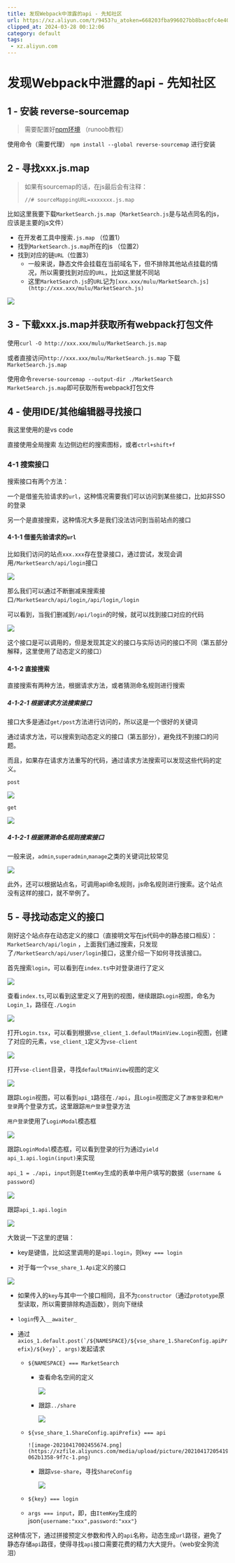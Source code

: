 ```yaml
---
title: 发现Webpack中泄露的api - 先知社区
url: https://xz.aliyun.com/t/9453?u_atoken=668203fba996027bb8bac0fc4e40b89d&u_asession=01OlkognruehaqAxjW_aXsW9fv27XPryvpVzBEnDNn7W-wY2j4WkMWQ2q2t14RTGKmdlmHJsN3PcAI060GRB4YZGyPlBJUEqctiaTooWaXr7I&u_asig=05vF4wabVJwBU0xI2oZn8lp5XsL2wKQPoHN9nPNcip30xqsVeFNP3NLYSzHm-HEJQgRzmIIWwnDOIJkYLaeU0q0M6efCMLXYxQh8zv6WRavWdft0919QotcODObTBA--kiuCsfIGcB0s7ojuJ_WHxuIzadoMAwbb54wS56pxT54b9g2QMxYs6lyXb1lFWKql563U2zjz47JbXTLEg-K5HOVkZNQ-PZrScrF4S1G-JLOObHf2iHrZUfuA9hHOrh0zge5U6TlJMQA6vvsqGcHyfTNDx5zLuqaM4EdBOdlMd925p6gx6UxFgdF3ARCQ86jS_u_XR5hatHQVh06VuUZ-D1wA&u_aref=im5r1kPoTmbYWEGZoAL%2FomQZ9ww%3D
clipped_at: 2024-03-28 00:12:06
category: default
tags: 
 - xz.aliyun.com
---
```



# 发现Webpack中泄露的api - 先知社区

## 1 - 安装 reverse-sourcemap

> 需要配置好[npm环境](https://www.runoob.com/nodejs/nodejs-npm.html) （runoob教程）

使用命令（需要代理） `npm install --global reverse-sourcemap` 进行安装

## 2 - 寻找xxx.js.map

> 如果有sourcemap的话，在js最后会有注释：
> 
> `//# sourceMappingURL=xxxxxxx.js.map`

比如这里我要下载`MarketSearch.js.map`（`MarketSearch.js`是与站点同名的js，应该是主要的js文件）

-   在开发者工具中搜索`.js.map` （位置1）
-   找到`MarketSearch.js.map`所在的js （位置2）
-   找到对应的链`URL`（位置3）
    -   一般来说，静态文件会挂载在当前域名下，但不排除其他站点挂载的情况，所以需要找到对应的`URL`，比如这里就不同站
    -   这里`MarketSearch.js`的`URL`记为`[xxx.xxx/mulu/MarketSearch.js](http://xxx.xxx/mulu/MarketSearch.js)`

[![](assets/1711555926-4464dd66f38a4fa4532f32302a8a0e6f.png)](https://xzfile.aliyuncs.com/media/upload/picture/20210417205047-8817bf70-9f7b-1.png)

## 3 - 下载xxx.js.map并获取所有webpack打包文件

使用`curl -O http://xxx.xxx/mulu/MarketSearch.js.map`

或者直接访问`http://xxx.xxx/mulu/MarketSearch.js.map` 下载`MarketSearch.js.map`

使用命令`reverse-sourcemap --output-dir ./MarketSearch MarketSearch.js.map`即可获取所有webpack打包文件

## 4 - 使用IDE/其他编辑器寻找接口

我这里使用的是vs code

直接使用全局搜索 左边侧边栏的搜索图标，或者`ctrl+shift+f`

### 4-1 搜索接口

搜索接口有两个方法：

一个是借鉴先验请求的`url`，这种情况需要我们可以访问到某些接口，比如非SSO的登录

另一个是直接搜索，这种情况大多是我们没法访问到当前站点的接口

#### 4-1-1 借鉴先验请求的`url`

比如我们访问的站点`xxx.xxx`存在登录接口，通过尝试，发现会调用`/MarketSearch/api/login`接口

[![](assets/1711555926-c9b6f816be95a630e370fc34bafb1ddf.png)](https://xzfile.aliyuncs.com/media/upload/picture/20210417205104-92065974-9f7b-1.png)

那么我们可以通过不断删减来搜索接口`/MarketSearch/api/login`,`/api/login`,`/login`

可以看到，当我们删减到`/api/login`的时候，就可以找到接口对应的代码

[![](assets/1711555926-5a6f8ac768f5be23b6026e147fb3470a.png)](https://xzfile.aliyuncs.com/media/upload/picture/20210417205115-984fc540-9f7b-1.png)

这个接口是可以调用的，但是发现其定义的接口与实际访问的接口不同（第五部分解释，这里使用了动态定义的接口）

#### 4-1-2 直接搜索

直接搜索有两种方法，根据请求方法，或者猜测命名规则进行搜索

##### 4-1-2-1 根据请求方法搜索接口

接口大多是通过`get/post`方法进行访问的，所以这是一个很好的关键词

通过请求方法，可以搜索到动态定义的接口（第五部分），避免找不到接口的问题。

而且，如果存在请求方法重写的代码，通过请求方法搜索可以发现这些代码的定义。

`post`

[![](assets/1711555926-9dc7f647adb9a68b63b98acc690e6247.png)](https://xzfile.aliyuncs.com/media/upload/picture/20210417205130-a140f232-9f7b-1.png)

`get`

[![](assets/1711555926-28e1b5db9a3cb9211b9d9fee5c6bc23a.png)](https://xzfile.aliyuncs.com/media/upload/picture/20210417205139-a72899a2-9f7b-1.png)

##### 4-1-2-1 根据猜测命名规则搜索接口

一般来说，`admin`,`superadmin`,`manage`之类的关键词比较常见

[![](assets/1711555926-220e4a3c9aabcd174197c2798be71376.png)](https://xzfile.aliyuncs.com/media/upload/picture/20210417205149-ad03110e-9f7b-1.png)

此外，还可以根据站点名，可调用api命名规则，js命名规则进行搜索。这个站点没有这样的接口，就不举例了。

## 5 - 寻找动态定义的接口

刚好这个站点存在动态定义的接口（直接明文写在js代码中的静态接口相反）：`MarketSearch/api/login` ，上面我们通过搜索，只发现了`/MarketSearch/api/user/login`接口，这里介绍一下如何寻找该接口。

首先搜索`login`，可以看到在`index.ts`中对登录进行了定义

[![](assets/1711555926-3629a5370eb3637a6e24a57885b080e6.png)](https://xzfile.aliyuncs.com/media/upload/picture/20210417205206-b70e7ecc-9f7b-1.png)

查看`index.ts`,可以看到这里定义了用到的视图，继续跟踪`Login`视图，命名为`Login_1`，路径在`./Login`

[![](assets/1711555926-cd914c86d0dad17536bd0135fffc35b5.png)](https://xzfile.aliyuncs.com/media/upload/picture/20210417205214-bbba8c04-9f7b-1.png)

打开`Login.tsx`，可以看到根据`vse_client_1.defaultMainView.Login`视图，创建了对应的元素，`vse_client_1`定义为`vse-client`

[![](assets/1711555926-ef7420e09084515724e352359129bd24.png)](https://xzfile.aliyuncs.com/media/upload/picture/20210417205222-c055bb1c-9f7b-1.png)

打开`vse-client`目录，寻找`defaultMainView`视图的定义

[![](assets/1711555926-a6cb4d552524416c2b47c33c8a41d040.png)](https://xzfile.aliyuncs.com/media/upload/picture/20210417205228-c411d9ac-9f7b-1.png)

跟踪`Login`视图，可以看到`api_1`路径在`./api`，且`Login`视图定义了`游客登录`和`用户登录`两个登录方式，这里跟踪`用户登录`登录方法

`用户登录`使用了`LoginModal`模态框

[![](assets/1711555926-e9964a24fcb06fca5bf017ab0b154af6.png)](https://xzfile.aliyuncs.com/media/upload/picture/20210417205241-cbc8f388-9f7b-1.png)

跟踪`LoginModal`模态框，可以看到登录的行为通过`yield api_1.api.login(input)`来实现

`api_1 = ./api`，`input`则是`ItemKey`生成的表单中用户填写的数据（`username & password`）

[![](assets/1711555926-04316daf91ddf1de5756aaa20516bc45.png)](https://xzfile.aliyuncs.com/media/upload/picture/20210417205251-d1f672bc-9f7b-1.png)

跟踪`api_1.api.login`

[![](assets/1711555926-042cfabf566f9c39da95666ec7b38792.png)](https://xzfile.aliyuncs.com/media/upload/picture/20210417205259-d6d0f12c-9f7b-1.png)

大致说一下这里的逻辑：

-   key是键值，比如这里调用的是`api.login`，则`key === login`
    
-   对于每一个`vse_share_1.Api`定义的接口
    

[![](assets/1711555926-d37b97fc9bab649f184841dbc1ec763a.png)](https://xzfile.aliyuncs.com/media/upload/picture/20210417205331-e9642606-9f7b-1.png)

-   如果传入的`key`与其中一个接口相同，且不为`constructor`（通过`prototype`原型读取，所以需要排除构造函数），则向下继续
    
-   `login`传入`__awaiter_`
    
-   通过``axios_1.default.post(`/${NAMESPACE}/${vse_share_1.ShareConfig.apiPrefix}/${key}`, args)``发起请求
    
    -   `${NAMESPACE} === MarketSearch`
        
        -   查看命名空间的定义
            
            [![](assets/1711555926-9506591d60e571f43762eaadd0feff8a.png)](https://xzfile.aliyuncs.com/media/upload/picture/20210417205344-f19ef7ba-9f7b-1.png)
            
        -   跟踪`../share`
            
            [![](assets/1711555926-896b00614535868444ff3713be7d87f2.png)](https://xzfile.aliyuncs.com/media/upload/picture/20210417205405-fdbba37c-9f7b-1.png)
            
    -   `${vse_share_1.ShareConfig.apiPrefix} === api`
        
        ```plain
        ![image-20210417002455674.png](https://xzfile.aliyuncs.com/media/upload/picture/20210417205419-062b1358-9f7c-1.png)
        ```
        
        -   跟踪`vse-share`，寻找`ShareConfig`
            
            [![](assets/1711555926-50775c9e2929087b725ee53dace7b561.png)](https://xzfile.aliyuncs.com/media/upload/picture/20210417205428-0bd0c726-9f7c-1.png)
            
    -   `${key} === login`
        
    -   `args === input`，即，由`ItemKey`生成的json`{username:"xxx",password:"xxx"}`
        

这种情况下，通过拼接预定义参数和传入的`api`名称，动态生成`url`路径，避免了静态存储`api`路径，使得寻找`api`接口需要花费的精力大大提升。（web安全狗流泪）